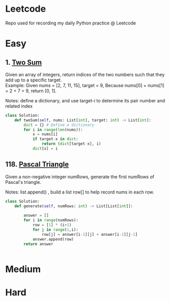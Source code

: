 # Leetcode
Repo used for recording my daily Python practice @ Leetcode

# Easy

## 1. [Two Sum](https://leetcode.com/problems/two-sum/)   <br>
Given an array of integers, return indices of the two numbers such that they add up to a specific target. <br>
Example: Given nums = [2, 7, 11, 15], target = 9, Because nums[0] + nums[1] = 2 + 7 = 9, return [0, 1].

Notes: define a dictionary, and use target-i to determine its pair number and related index

```python
class Solution:
    def twoSum(self, nums: List[int], target: int) -> List[int]:
        dict = {} # Define a dictionary
        for i in range(len(nums)): 
            x = nums[i]
            if target-x in dict:
                return (dict[target-x], i)          
            dict[x] = i
```


## 118. [Pascal Triangle](https://leetcode.com/problems/pascals-triangle/) <br>
Given a non-negative integer numRows, generate the first numRows of Pascal's triangle.

Notes: list.append() , build a list row[] to help record nums in each row.

```python
class Solution:
    def generate(self, numRows: int) -> List[List[int]]:
        
        answer = []
        for i in range(numRows):
            row = [1] * (i+1)
            for j in range(1,i):
                row[j] = answer[i-1][j] + answer[i-1][j-1]
            answer.append(row)
        return answer
                
```


# Medium



# Hard

